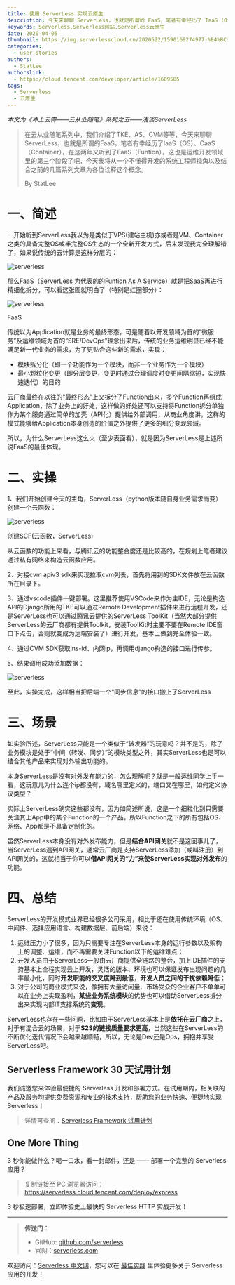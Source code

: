 ```yaml
---
title: 使用 ServerLess 实现云原生
description: 今天来聊聊 ServerLess，也就是所谓的 FaaS，笔者有幸经历了 IaaS (OS)、CaaS (Container)，在这两年又听到了 FaaS (Funtion)，这也是运维开发领域里的第三个阶段了吧，今天我将从一个不懂得开发的系统工程师视角尝试诠释这个概念。
keywords: Serverless,Serverless网站,Serverless云原生
date: 2020-04-05
thumbnail: https://img.serverlesscloud.cn/2020522/1590169274977-%E4%BC%81%E4%B8%9A%E5%BE%AE%E4%BF%A1%E6%88%AA%E5%9B%BE_15901691298526.png
categories:
  - user-stories
authors:
  - StatLee
authorslink:
  - https://cloud.tencent.com/developer/article/1609585
tags:
  - Serverless
  - 云原生
---
```




_本文为《冲上云霄——云从业随笔》系列之五——浅谈ServerLess_

> 在云从业随笔系列中，我们介绍了TKE、AS、CVM等等，今天来聊聊ServerLess，也就是所谓的FaaS，笔者有幸经历了IaaS（OS）、CaaS（Container），在这两年又听到了FaaS（Funtion），这也是运维开发领域里的第三个阶段了吧，今天我将从一个不懂得开发的系统工程师视角以及结合之前的几篇系列文章为各位诠释这个概念。 
>
> By StatLee

# **一、简述**

一开始听到ServerLess我以为是类似于VPS(建站主机)亦或者是VM、Container之类的具备完整OS或半完整OS生态的一个全新开发方式，后来发现我完全理解错了，如果说传统的云计算是这样分层的：

![serverless]( https://img.serverlesscloud.cn/2020522/1590169274965-%E4%BC%81%E4%B8%9A%E5%BE%AE%E4%BF%A1%E6%88%AA%E5%9B%BE_15901691298526.png )

那么FaaS（ServerLess 为代表的的Funtion As A Service）就是把SaaS再进行精细化拆分，可以看这张图就明白了（特别是红圈部分）：

![serverless]( https://img.serverlesscloud.cn/2020522/1590169274977-%E4%BC%81%E4%B8%9A%E5%BE%AE%E4%BF%A1%E6%88%AA%E5%9B%BE_15901691298526.png )

FaaS

传统以为Application就是业务的最终形态，可是随着以开发领域为首的“微服务”及运维领域为首的“SRE/DevOps”理念出来后，传统的业务运维明显已经不能满足新一代业务的需求，为了更贴合这些新的需求，实现：

- 模块拆分化（即一个功能作为一个模块，而非一个业务作为一个模块）
- 最小颗粒化变更（即分层变更，变更时通过合理调度时变更间隔缩短，实现快速迭代）的目的

云厂商最终在以往的“最终形态”上又拆分了Function出来，多个Function再组成Application，除了业务上的好处，这样做的好处还可以支持将Function拆分单独作为某个服务通过简单的加壳（API化）提供给外部调用，从商业角度讲，这样的模式能够给Application本身创造的价值之外提供了更多的细分变现领域。

所以，为什么ServerLess这么火（至少表面看），就是因为ServerLess是上述所说FaaS的最佳体现。

# **二、实操**



1、我们开始创建今天的主角，ServerLess（python版本随自身业务需求而变）创建一个云函数：

![serverless]( https://img.serverlesscloud.cn/2020522/1590169274926-%E4%BC%81%E4%B8%9A%E5%BE%AE%E4%BF%A1%E6%88%AA%E5%9B%BE_15901691298526.png )

创建SCF(云函数，ServerLess)

从云函数的功能上来看，与腾讯云的功能整合度还是比较高的，在规划上笔者建议通过私有网络来构造云函数应用。

2、对接cvm apiv3 sdk来实现拉取cvm列表，首先将用到的SDK文件放在云函数所在目录下。

3、通过vscode插件一键部署。这里推荐使用VSCode来作为主IDE，无论是构造API的Django所用的TKE可以通过Remote Development插件来进行远程开发，还是ServerLess也可以通过腾讯云提供的ServerLess ToolKit（当然大部分提供ServerLess的云厂商都有提供Toolkit，安装ToolKit时主要不要在Remote IDE窗口下点击，否则就变成为远端安装了）进行开发，基本上做到完全体验一致。

4、通过CVM SDK获取ins-id、内网ip，再调用django构造的接口进行传参。

5、结果调用成功添加数据：

![serverless]( https://img.serverlesscloud.cn/2020522/1590169515300-%E4%BC%81%E4%B8%9A%E5%BE%AE%E4%BF%A1%E6%88%AA%E5%9B%BE_15901695028122.png )

至此，实操完成，这样相当把后端一个“同步信息”的接口搬上了ServerLess

# **三、场景**

如实验所述，ServerLess只能是一个类似于“转发器”的玩意吗？并不是的，除了业务模块是处于“中间（转发、同步）”的模块类型之外，其实ServerLess也是可以结合其他产品来实现对外输出功能的。

本身ServerLess是没有对外发布能力的，怎么理解呢？就是一般运维同学上手一看，这玩意儿为什么连个ip都没有，域名哪里定义的，端口又在哪里，如何定义协议类型？

实际上ServerLess确实这些都没有，因为如简述所说，这是一个细粒化到只需要关注其上App中的某个Function的一个产品，所以Function之下的所有包括OS、网络、App都是不具备定制化的。

虽然ServerLess本身没有对外发布能力，但是**结合API网关**就不是这回事儿了，当ServerLess遇到API网关，通常云厂商是支持ServerLess添加（或叫注册）到API网关的，这就相当于你可以**借API网关的“力”来使ServerLess实现对外发布**的功能。



# **四、总结**

ServerLess的开发模式业界已经很多公司采用，相比于还在使用传统环境（OS、中间件、选择应用语言、构建数据层、前后端）来说：

1. 运维压力小了很多，因为只需要专注在ServerLess本身的运行参数以及架构上的调整、运维，而不再需要关注Function以下的运维难点；
2. 开发人员由于ServerLess一般由云厂商提供全链路的整合，加上IDE插件的支持基本上全程实现云上开发，灵活的版本、环境也可以保证发布出现问题的几率最小化，同时**开发职能的交叉度降到最低**，**开发人员之间的干扰依赖降低**；
3. 对于公司的商业模式来说，像拥有大量访问量、市场受众的企业客户不单单可以在业务上实现盈利，**某些业务系统模块**的优势也可以借助ServerLess拆分出来实现内部IT支撑系统的**变现**。

ServerLess也存在一些问题，比如由于ServerLess基本上是**依托在云厂商**之上，对于有混合云的场景，对于**S2S的链接质量要求更高**，当然这些在ServerLess的不断优化迭代情况下会越来越顺畅，所以，无论是Dev还是Ops，拥抱并享受ServerLess吧。

## Serverless Framework 30 天试用计划

我们诚邀您来体验最便捷的 Serverless 开发和部署方式。在试用期内，相关联的产品及服务均提供免费资源和专业的技术支持，帮助您的业务快速、便捷地实现 Serverless！

> 详情可查阅：[Serverless Framework 试用计划](https://cloud.tencent.com/document/product/1154/38792)

## One More Thing
<div id='scf-deploy-iframe-or-md'><div><p>3 秒你能做什么？喝一口水，看一封邮件，还是 —— 部署一个完整的 Serverless 应用？</p><blockquote><p>复制链接至 PC 浏览器访问：<a href="https://serverless.cloud.tencent.com/deploy/express">https://serverless.cloud.tencent.com/deploy/express</a></p></blockquote><p>3 秒极速部署，立即体验史上最快的 Serverless HTTP 实战开发！</p></div></div>

---

> **传送门：**
> - GitHub: [github.com/serverless](https://github.com/serverless/serverless/blob/master/README_CN.md) 
> - 官网：[serverless.com](https://serverless.com/)

欢迎访问：[Serverless 中文网](https://serverlesscloud.cn/)，您可以在 [最佳实践](https://serverlesscloud.cn/best-practice) 里体验更多关于 Serverless 应用的开发！